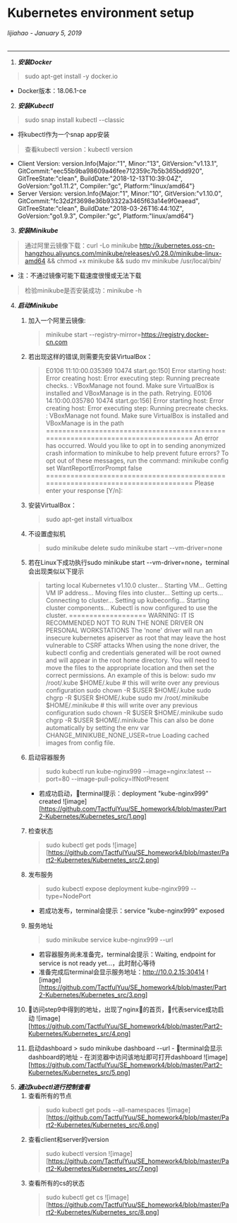 # **Kubernetes environment setup**
###### lijiahao - January 5, 2019
---
1. ***安装Docker***
> sudo apt-get install -y docker.io
 - Docker版本：18.06.1-ce

2. ***安装Kubectl***
> sudo snap install kubectl --classic
- 将kubectl作为一个snap app安装
> 查看kubectl version：kubectl version
- Client Version: version.Info{Major:"1", Minor:"13", GitVersion:"v1.13.1", GitCommit:"eec55b9ba98609a46fee712359c7b5b365bdd920", GitTreeState:"clean", BuildDate:"2018-12-13T10:39:04Z", GoVersion:"go1.11.2", Compiler:"gc", Platform:"linux/amd64"}
- Server Version: version.Info{Major:"1", Minor:"10", GitVersion:"v1.10.0", GitCommit:"fc32d2f3698e36b93322a3465f63a14e9f0eaead", GitTreeState:"clean", BuildDate:"2018-03-26T16:44:10Z", GoVersion:"go1.9.3", Compiler:"gc", Platform:"linux/amd64"}
  
3. ***安装Minikube***
> 通过阿里云镜像下载：curl -Lo minikube http://kubernetes.oss-cn-hangzhou.aliyuncs.com/minikube/releases/v0.28.0/minikube-linux-amd64 && chmod +x minikube && sudo mv minikube /usr/local/bin/
- 注：不通过镜像可能下载速度很慢或无法下载
> 检验minikube是否安装成功：minikube -h

4. ***启动Minikube***
     1. 加入一个阿里云镜像:
        > minikube start --registry-mirror=https://registry.docker-cn.com

     2. 若出现这样的错误,则需要先安装VirtualBox：
        > E0106 11:10:00.035369   10474 start.go:150] Error starting host: Error creating host: Error executing step: Running precreate checks.
: VBoxManage not found. Make sure VirtualBox is installed and VBoxManage is in the path.
 Retrying.
E0106 14:10:00.035780   10474 start.go:156] Error starting host:  Error creating host: Error executing step: Running precreate checks.
: VBoxManage not found. Make sure VirtualBox is installed and VBoxManage is in the path
================================================================================
An error has occurred. Would you like to opt in to sending anonymized crash
information to minikube to help prevent future errors?
To opt out of these messages, run the command:
    minikube config set WantReportErrorPrompt false
================================================================================
Please enter your response [Y/n]:

     3. 安装VirtualBox：
        > sudo apt-get install virtualbox
     4. 不设置虚拟机
        > sudo minikube delete
        > sudo minikube start --vm-driver=none
     5. 若在Linux下成功执行sudo minikube start --vm-driver=none，terminal会出现类似以下提示
        > tarting local Kubernetes v1.10.0 cluster...
Starting VM...
Getting VM IP address...
Moving files into cluster...
Setting up certs...
Connecting to cluster...
Setting up kubeconfig...
Starting cluster components...
Kubectl is now configured to use the cluster.
===================
WARNING: IT IS RECOMMENDED NOT TO RUN THE NONE DRIVER ON PERSONAL WORKSTATIONS
	The 'none' driver will run an insecure kubernetes apiserver as root that may leave the host vulnerable to CSRF attacks
When using the none driver, the kubectl config and credentials generated will be root owned and will appear in the root home directory.
You will need to move the files to the appropriate location and then set the correct permissions.  An example of this is below:
	sudo mv /root/.kube $HOME/.kube # this will write over any previous configuration
	sudo chown -R $USER $HOME/.kube
	sudo chgrp -R $USER $HOME/.kube
	sudo mv /root/.minikube $HOME/.minikube # this will write over any previous configuration
	sudo chown -R $USER $HOME/.minikube
	sudo chgrp -R $USER $HOME/.minikube
This can also be done automatically by setting the env var CHANGE_MINIKUBE_NONE_USER=true
Loading cached images from config file.

     6. 启动容器服务
        > sudo kubectl run kube-nginx999 --image=nginx:latest --port=80 --image-pull-policy=IfNotPresent
        - 若成功启动，terminal提示：deployment "kube-nginx999" created
         ![image][https://github.com/TactfulYuu/SE_homework4/blob/master/Part2-Kubernetes/Kubernetes_src/1.png]
     7. 检查状态
        > sudo kubectl get pods
         ![image][https://github.com/TactfulYuu/SE_homework4/blob/master/Part2-Kubernetes/Kubernetes_src/2.png]
     8. 发布服务
        > sudo kubectl expose deployment kube-nginx999 --type=NodePort
        - 若成功发布，terminal会提示：service "kube-nginx999" exposed
     9. 服务地址
        > sudo minikube service kube-nginx999 --url
        - 若容器服务尚未准备完，terminal会提示：Waiting, endpoint for service is not ready yet...，此时耐心等待
        - 准备完成后terminal会显示服务地址：http://10.0.2.15:30414
         ![image][https://github.com/TactfulYuu/SE_homework4/blob/master/Part2-Kubernetes/Kubernetes_src/3.png]
     10. 访问step9中得到的地址，出现了nginx的首页，代表service成功启动
         ![image][https://github.com/TactfulYuu/SE_homework4/blob/master/Part2-Kubernetes/Kubernetes_src/4.png]

     11. 启动dashboard
        > sudo minikube dashboard --url
        - terminal会显示dashboard的地址
        - 在浏览器中访问该地址即可打开dashboard
         ![image][https://github.com/TactfulYuu/SE_homework4/blob/master/Part2-Kubernetes/Kubernetes_src/5.png]
1. ***通过kubectl进行控制查看***
    1. 查看所有的节点
        > sudo kubectl get pods --all-namespaces
         ![image][https://github.com/TactfulYuu/SE_homework4/blob/master/Part2-Kubernetes/Kubernetes_src/6.png]
    2. 查看client和server的version
        > sudo kubectl version
         ![image][https://github.com/TactfulYuu/SE_homework4/blob/master/Part2-Kubernetes/Kubernetes_src/7.png]
    3. 查看所有的cs的状态
        > sudo kubectl get cs
         ![image][https://github.com/TactfulYuu/SE_homework4/blob/master/Part2-Kubernetes/Kubernetes_src/8.png]

